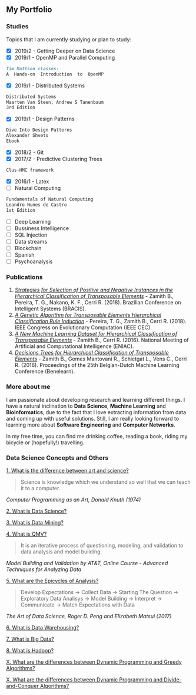 ## My Portfolio

### Studies
Topics that I am currently studying or plan to study:
- [x] 2019/2 - Getting Deeper on Data Science
- [x] 2019/1 - OpenMP and Parallel Computing
```markdown
Tim Mattson classes:
A  Hands-on  Introduction  to  OpenMP
```
- [x] 2019/1 - Distributed Systems
```markdown
Distributed Systems
Maarten Van Steen, Andrew S Tanenbaum
3rd Edition
```
- [x] 2019/1 - Design Patterns 
```markdown
Dive Into Design Patterns
Alexander Shvets
Ebook
```
- [x] 2018/2 - Git
- [x] 2017/2 - Predictive Clustering Trees
```markdown
Clus-HMC framework
```
- [x] 2016/1 - Latex
- [ ] Natural Computing 
```markdown
Fundamentals of Natural Computing
Leandro Nunes de Castro
1st Edition
```
- [ ] Deep Learning
- [ ] Bussiness Intelligence
- [ ] SQL Injection
- [ ] Data streams
- [ ] Blockchain
- [ ] Spanish
- [ ] Psychoanalysis

### Publications
1. [*Strategies for Selection of Positive and Negative Instances in the Hierarchical Classification of Transposable Elements*](https://ieeexplore.ieee.org/document/8575650) - Zamith B., Pereira, T. G., Nakano, K. F., Cerri R. (2018). Brazilian Conference on Intelligent Systems (BRACIS).
2. [*A Genetic Algorithm for Transposable Elements Hierarchical Classification Rule Induction*](https://ieeexplore.ieee.org/document/8477642) - Pereira, T. G., Zamith B., Cerri R. (2018). IEEE Congress on Evolutionary Computation (IEEE CEC).
3. [*A New Machine Learning Dataset for Hierarchical Classification of Transposable Elements*](https://www.cin.ufpe.br/~rbcp/bracis-papers/ENIAC/Sessao%20de%20Posters/A%20New%20Machine%20Learning%20Dataset%20for%20Hierarchical%20Classification%20of%20Transposable%20Elements.pdf) - Zamith B., Cerri R. (2016). National Meeting of Artificial and Computational Intelligence (ENIAC).
4. [*Decisions Trees for Hierarchical Classification of Transposable Elements*](https://www.kuleuven-kulak.be/benelearn/papers/Benelearn_2016_paper_57.pdf) - Zamith B., Gomes Mantovani R., Schietgat L., Vens C., Cerri R. (2016). Proceedings of the 25th Belgian-Dutch Machine Learning Conference (Benelearn).

### More about me
I am passionate about developing research and learning different things. I have a natural inclination to **Data Science**, **Machine Learning** and **Bioinformatics**, due to the fact that I love extracting information from data and coming up with useful solutions. Still, I am really looking forward to learning more about **Software Engineering** and **Computer Networks**. 

In my free time, you can find me drinking coffee, reading a book, riding my bicycle or (hopefully!) travelling.  

### Data Science Concepts and Others
<u>1. What is the difference between art and science?</u>
> Science is knowledge which we understand so well that we can teach it to a computer.

*Computer Programming as an Art, Donald Knuth (1974)*

<u>2. What is Data Science?</u>

<u>3. What is Data Mining?</u>

<u>4. What is QMV? </u>
> It is an iterative process of questioning, modeling, and validation to data analysis and model building.

*Model Building and Validation by AT&T, Online Course - Advanced Techniques for Analyzing Data*

<u>5. What are the Epicycles of Analysis?</u>
> Develop Expectations -> Collect Data -> Starting The Question -> Exploratory Data Analisys -> Model Building -> Interpret -> Communicate -> Match Expectations with Data

*The Art of Data Science, Roger D. Peng and Elizabeth Matsui (2017)*

<u>6. What is Data Warehousing?</u>

<u>7. What is Big Data?</u>

<u>8. What is Hadoop?</u>

<u>X. What are the differences between Dynamic Programming and Greedy Algorithms?</u>

<u>X. What are the differences between Dynamic Programming and Divide-and-Conquer Algorithms?</u>
